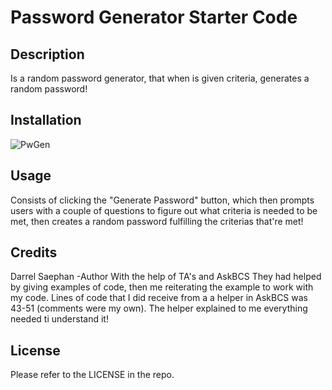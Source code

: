 # Password Generator Starter Code

## Description

Is a random password generator, that when is given criteria, generates a random password!

## Installation

![PwGen](https://github.com/BigDripDarry/password-generator-homework/assets/138957749/22714d70-dbd9-4ea1-9117-a9cc57c099e5)

## Usage

Consists of clicking the "Generate Password" button, which then prompts users with a couple of questions to figure out what criteria is needed to be met, then creates a random password fulfilling the criterias that're met!

## Credits

Darrel Saephan -Author
With the help of TA's and AskBCS
They had helped by giving examples of code, then me reiterating the example to work with my code. Lines of code that I did receive from a a helper in AskBCS was 43-51 (comments were my own). The helper explained to me everything needed ti understand it!

## License

Please refer to the LICENSE in the repo.